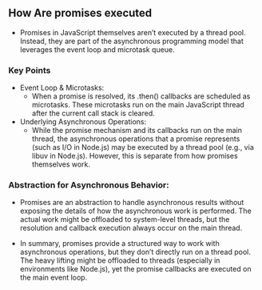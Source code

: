 ## How Are promises executed

- Promises in JavaScript themselves aren’t executed by a thread pool. Instead, they are part of the asynchronous programming model that leverages the event loop and microtask queue.

### Key Points
- Event Loop & Microtasks:
  - When a promise is resolved, its .then() callbacks are scheduled as microtasks. These microtasks run on the main JavaScript thread after the current call stack is cleared.
- Underlying Asynchronous Operations:
  - While the promise mechanism and its callbacks run on the main thread, the asynchronous operations that a promise represents (such as I/O in Node.js) may be executed by a thread pool (e.g., via libuv in Node.js). However, this is separate from how promises themselves work.

### Abstraction for Asynchronous Behavior:
- Promises are an abstraction to handle asynchronous results without exposing the details of how the asynchronous work is performed. The actual work might be offloaded to system-level threads, but the resolution and callback execution always occur on the main thread.

- In summary, promises provide a structured way to work with asynchronous operations, but they don’t directly run on a thread pool. The heavy lifting might be offloaded to threads (especially in environments like Node.js), yet the promise callbacks are executed on the main event loop.
